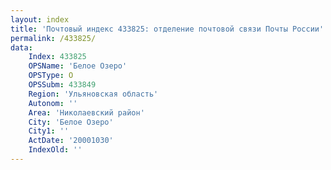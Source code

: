 ```yaml
---
layout: index
title: 'Почтовый индекс 433825: отделение почтовой связи Почты России'
permalink: /433825/
data:
    Index: 433825
    OPSName: 'Белое Озеро'
    OPSType: О
    OPSSubm: 433849
    Region: 'Ульяновская область'
    Autonom: ''
    Area: 'Николаевский район'
    City: 'Белое Озеро'
    City1: ''
    ActDate: '20001030'
    IndexOld: ''
---
```

